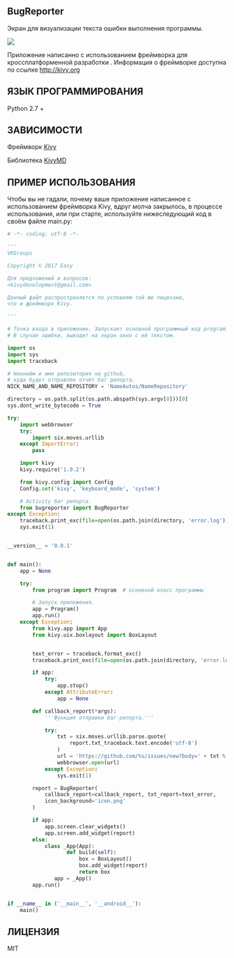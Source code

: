 BugReporter
-----------

Экран для визуализации текста ошибки выполнения программы.

<img src="https://raw.githubusercontent.com/HeaTTheatR/KivyBugReporter/master/Screenshot.png" 
align="center"/>

Приложение написанно с использованием фреймворка для  кроссплатформенной разработки <Kivy>.
Информация о фреймворке <Kivy> доступна по ссылке http://kivy.org

ЯЗЫК ПРОГРАММИРОВАНИЯ
---------------------
Python 2.7 +

ЗАВИСИМОСТИ
-----------
Фреймворк [Kivy](http://kivy.org/docs/installation/installation.html)

Библиотека [KivyMD](https://gitlab.com/kivymd/KivyMD)

ПРИМЕР ИСПОЛЬЗОВАНИЯ
--------------------

Чтобы вы не гадали, почему ваше приложение написанное с использованием фреймворка Kivy, вдруг молча закрылось,
в процессе использования, или при старте, используйте нижеследующий код в своём файле main.py:

```python
# -*- coding: utf-8 -*-

'''
VKGroups

Copyright © 2017 Easy

Для предложений и вопросов:
<kivydevelopment@gmail.com>

Данный файл распространяется по условиям той же лицензии,
что и фреймворк Kivy.

'''

# Точка входа в приложение. Запускает основной программный код program.py.
# В случае ошибки, выводит на экран окно с её текстом.

import os
import sys
import traceback

# Никнейм и имя репозитория на github,
# куда будет отправлен отчёт баг репорта.
NICK_NAME_AND_NAME_REPOSITORY = 'NameAutos/NameRepository'

directory = os.path.split(os.path.abspath(sys.argv[0]))[0]
sys.dont_write_bytecode = True

try:
    import webbrowser
    try:
        import six.moves.urllib
    except ImportError:
        pass

    import kivy
    kivy.require('1.9.2')

    from kivy.config import Config
    Config.set('kivy', 'keyboard_mode', 'system')

    # Activity баг репорта.
    from bugreporter import BugReporter
except Exception:
    traceback.print_exc(file=open(os.path.join(directory, 'error.log'), 'w'))
    sys.exit(1)


__version__ = '0.0.1'


def main():
    app = None

    try:
        from program import Program  # основной класс программы

        # Запуск приложения.
        app = Program()
        app.run()
    except Exception:
    	from kivy.app import App
    	from kivy.uix.boxlayout import BoxLayout


        text_error = traceback.format_exc()
        traceback.print_exc(file=open(os.path.join(directory, 'error.log'), 'w'))

        if app:
            try:
                app.stop()
            except AttributeError:
                app = None

        def callback_report(*args):
            '''Функция отправки баг-репорта.'''

            try:
                txt = six.moves.urllib.parse.quote(
                    report.txt_traceback.text.encode('utf-8')
                )
                url = 'https://github.com/%s/issues/new?body=' + txt % NICK_NAME_AND_NAME_REPOSITORY
                webbrowser.open(url)
            except Exception:
                sys.exit(1)

        report = BugReporter(
            callback_report=callback_report, txt_report=text_error,
            icon_background='icon.png'
        )

        if app:
            app.screen.clear_widgets()
            app.screen.add_widget(report)
        else:
            class _App(App):
         	       def build(self):
         	           box = BoxLayout()
         	           box.add_widget(report)
         	           return box
         	   app = _App()
        app.run()


if __name__ in ('__main__', '__android__'):
    main()
```

ЛИЦЕНЗИЯ
--------
MIT

